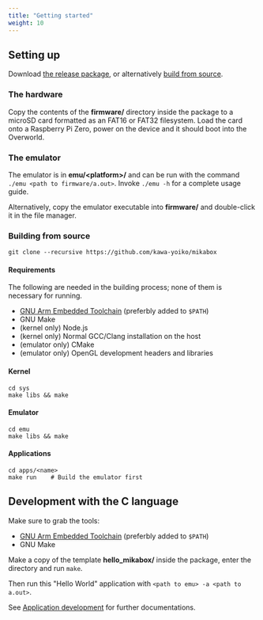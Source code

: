 ```yaml
---
title: "Getting started"
weight: 10
---
```


## Setting up

Download [the release package], or alternatively [build from source].

[the release package]: #
[build from source]: #building-from-source

### The hardware

Copy the contents of the __firmware/__ directory inside the package to a microSD
card formatted as an FAT16 or FAT32 filesystem. Load the card onto a Raspberry
Pi Zero, power on the device and it should boot into the Overworld.

### The emulator

The emulator is in __emu/\<platform\>/__ and can be run with the command
`./emu <path to firmware/a.out>`. Invoke `./emu -h` for a complete usage guide.

Alternatively, copy the emulator executable into __firmware/__ and double-click
it in the file manager.

### Building from source

```
git clone --recursive https://github.com/kawa-yoiko/mikabox
```

#### Requirements

The following are needed in the building process; none of them is necessary for
running.

- [GNU Arm Embedded Toolchain] (preferbly added to `$PATH`)
- GNU Make
- (kernel only) Node.js
- (kernel only) Normal GCC/Clang installation on the host
- (emulator only) CMake
- (emulator only) OpenGL development headers and libraries

[GNU Arm Embedded Toolchain]: https://developer.arm.com/tools-and-software/open-source-software/developer-tools/gnu-toolchain/gnu-rm/downloads

#### Kernel

```
cd sys
make libs && make
```

#### Emulator

```
cd emu
make libs && make
```

#### Applications

```
cd apps/<name>
make run    # Build the emulator first
```

## Development with the C language

Make sure to grab the tools:

- [GNU Arm Embedded Toolchain] (preferbly added to `$PATH`)
- GNU Make

Make a copy of the template __hello_mikabox/__ inside the package, enter the
directory and run `make`.

Then run this "Hello World" application with `<path to emu> -a <path to a.out>`.

See [Application development] for further documentations.

[Application development]: #
